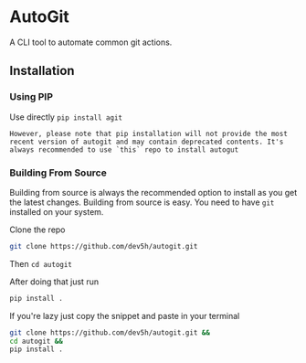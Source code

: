 # AutoGit
A CLI tool to automate common git actions.

## Installation
### Using PIP
Use directly `pip install agit`

    However, please note that pip installation will not provide the most recent version of autogit and may contain deprecated contents. It's always recommended to use `this` repo to install autogut

### Building From Source
Building from source is always the recommended option to install as you get the latest changes. Building from source is easy. You need to have `git` installed on your system. 

Clone the repo
```bash
git clone https://github.com/dev5h/autogit.git
```
Then `cd autogit`

After doing that just run 
```bash
pip install .
```

If you're lazy just copy the snippet and paste in your terminal

```bash
git clone https://github.com/dev5h/autogit.git &&
cd autogit &&
pip install .
```

